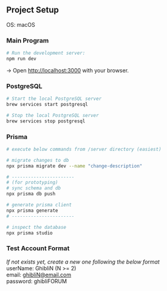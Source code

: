 ## Project Setup
OS: macOS

### Main Program
```bash
# Run the development server:
npm run dev
```

→ Open [http://localhost:3000](http://localhost:3000) with your browser.

### PostgreSQL
```bash
# Start the local PostgreSQL server
brew services start postgresql

# Stop the local PostgreSQL server
brew services stop postgresql
```

### Prisma
```bash
# execute below commands from /server directory (easiest)

# migrate changes to db
npx prisma migrate dev --name "change-description"

# -----------------------
# (for prototyping)
# sync schema and db
npx prisma db push

# generate prisma client
npx prisma generate
# -----------------------

# inspect the database
npx prisma studio
```

### Test Account Format
*If not exists yet, create a new one following the below format*  
userName: GhibliN (N >= 2)  
email:    ghibliN@email.com  
password: ghibliFORUM
